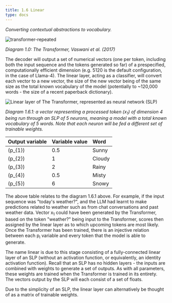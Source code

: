 ```yaml
---
title: 1.6 Linear
type: docs
---
```


*Converting contextual abstractions to vocabulary.*

![transformer-repeated](/img/transformer-vaswani.png)

*Diagram 1.0: The Transformer, Vaswani et al. (2017)*

The decoder will output a set of numerical vectors (one per token, including both the input sequence and the tokens generated so far) of a prespecified, computationally efficient dimension (e.g. 5120 is the default configuration, in the case of Llama-4). The linear layer, acting as a classifier, will convert each vector to a new vector, the size of the new vector being of the same size as the total known vocabulary of the model (potentially to \~120,000 words \- the size of a recent paperback dictionary).


![Linear layer of The Transformer, represented as neural network (SLP)](/img/linear-SLP.svg)

*Diagram 1.6.1: a vector representing a processed token (x<sub>1</sub>) of dimension 4 being run through an SLP of 5 neurons, meaning a model with a total known vocabulary of 5 words. Note that each neuron will be fed a different set of trainable weights.*

| Output variable | Variable value | Word | 
| :---- | :---- | :---- |
| \(p_{1}\) | 0.5 | Sunny |
| \(p_{2}\) | 1 | Cloudy |
| \(p_{3}\) | 2 | Rainy |
| \(p_{4}\) | 0.5 | Misty |
| \(p_{5}\) | 6 | Snowy |

The above table relates to the diagram 1.6.1 above. For example, if the input sequence was "today's weather?", and the LLM had learnt to make predictions related to weather such as from chat conversations and past weather data. Vector x<sub>1</sub> could have been generated by the Transformer, based on the token "weather?" being input to the Transformer, scores then assigned by the linear layer as to which upcoming tokens are most likely. Once the Transformer has been trained, there is an injective relation between each p<sub>i</sub> variable and every token that the model is able to generate.


The name linear is due to this stage consisting of a fully-connected linear layer of an SLP (without an activation function, or equivalently, an identity activation function). Recall that an SLP has no hidden layers \- the inputs are combined with weights to generate a set of outputs. As with all parameters, these weights are trained when the Transformer is trained in its entirety. The vectors output by the SLP will each consist of a set of floats.

Due to the simplicity of an SLP, the linear layer can alternatively be thought of as a matrix of trainable weights.